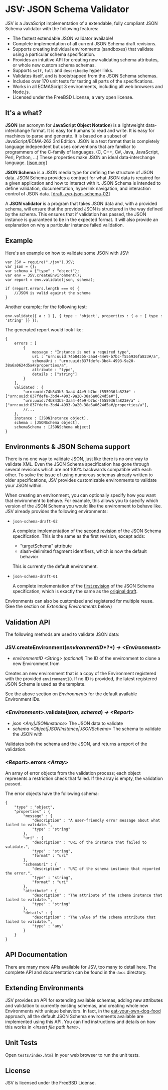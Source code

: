 JSV: JSON Schema Validator
==========================

JSV is a JavaScript implementation of a extendable, fully compliant JSON Schema validator with the following features:

*	The fastest extendable JSON validator available!
*	Complete implementation of all current JSON Schema draft revisions.
*	Supports creating individual environments (sandboxes) that validate using a particular schema specification.
*	Provides an intuitive API for creating new validating schema attributes, or whole new custom schema schemas.
*	Supports `self`, `full` and `describedby` hyper links.
*	Validates itself, and is bootstrapped from the JSON Schema schemas.
*	Includes over 170 unit tests for testing all parts of the specifications.
*	Works in all ECMAScript 3 environments, including all web browsers and Node.js.
*	Licensed under the FreeBSD License, a very open license.

## It's a what?

**JSON** (an acronym for **JavaScript Object Notation**) is a lightweight data-interchange format. It is easy for humans to read and write. It is easy for machines to parse and generate. It is based on a subset of JavaScript/ECMA-262 3rd Edition. JSON is a text format that is completely language independent but uses conventions that are familiar to programmers of the C-family of languages. (C, C++, C#, Java, JavaScript, Perl, Python, ...) These properties make JSON an ideal data-interchange language. \[[json.org](http://json.org)\]

**JSON Schema** is a JSON media type for defining the structure of JSON data.  JSON Schema provides a contract for what JSON data is required for a given application and how to interact with it.  JSON Schema is intended to define validation, documentation, hyperlink navigation, and interaction control of JSON data. \[[draft-zyp-json-schema-02](http://tools.ietf.org/html/draft-zyp-json-schema-02)\]

A **JSON validator** is a program that takes JSON data and, with a provided schema, will ensure that the provided JSON is structured in the way defined by the schema. This ensures that if validation has passed, the JSON instance is guaranteed to be in the expected format. It will also provide an explanation on why a particular instance failed validation.

## Example

Here's an example on how to validate some JSON with JSV:

	var JSV = require("./jsv").JSV;
	var json = {};
	var schema = {"type" : "object"};
	var env = JSV.createEnvironment();
	var report = env.validate(json, schema);
	
	if (report.errors.length === 0) {
		//JSON is valid against the schema
	}

Another example; for the following test:

	env.validate({ a : 1 }, { type : 'object', properties : { a : { type : 'string' }} });

The generated report would look like:

	{
		errors : [
			{
				message : "Instance is not a required type",
				uri : "urn:uuid:74b843b5-3aa4-44e9-b7bc-f555936fa823#/a",
				schemaUri : "urn:uuid:837fdefe-3bd4-4993-9a20-38a6a0624d5a#/properties/a",
				attribute : "type",
				details : ["string"]
			}
		],
		validated : {
			"urn:uuid:74b843b5-3aa4-44e9-b7bc-f555936fa823#" : ["urn:uuid:837fdefe-3bd4-4993-9a20-38a6a0624d5a#"],
			"urn:uuid:74b843b5-3aa4-44e9-b7bc-f555936fa823#/a" : ["urn:uuid:837fdefe-3bd4-4993-9a20-38a6a0624d5a#/properties/a"],
			//...
		},
		instance : [JSONInstance object],
		schema : [JSONSchema object],
		schemaSchema : [JSONSchema object]
	}

## Environments & JSON Schema support

There is no one way to validate JSON, just like there is no one way to validate XML. Even the JSON Schema specification has gone through several revisions which are not 100% backwards compatible with each other. To solve the issue of using numerous schemas already written to older specifications, JSV provides customizable environments to validate your JSON within. 

When creating an environment, you can optionally specify how you want that environment to behave. For example, this allows you to specify which version of the JSON Schema you would like the environment to behave like. JSV already provides the following environments:

*	`json-schema-draft-02`

	A complete implementation of the [second revision](http://tools.ietf.org/html/draft-zyp-json-schema-02) of the JSON Schema specification. This is the same as the first revision, except adds:
	
	*	"targetSchema" attribute
	*	slash-delimited fragment identifiers, which is now the default behavior
	
	This is currently the default environment.
	
*	`json-schema-draft-01`

	A complete implementation of the [first revision](http://tools.ietf.org/html/draft-zyp-json-schema-01) of the JSON Schema specification, which is exactly the same as the [original draft](http://tools.ietf.org/html/draft-zyp-json-schema-00).

Environments can also be customized and registered for multiple reuse. (See the section on *Extending Environments* below)

## Validation API

The following methods are used to validate JSON data:

### JSV.createEnvironment(*environmentID**?*) *->* *&lt;Environment&gt;*

*	*environmentID* *&lt;String&gt;* *(optional)* The ID of the environment to clone a new Environment from

Creates an new environment that is a copy of the Environment registered with the provided `environmentID`. If no ID is provided, the latest registered JSON Schema is used as the template.

See the above section on *Environments* for the default available Environment IDs.

### *&lt;Environment&gt;*.validate(*json*, *schema*) *->* *&lt;Report&gt;*

*	*json* *&lt;Any|JSONInstance&gt;* The JSON data to validate
*	*schema* *&lt;Object|JSONInstance|JSONSchema&gt;* The schema to validate the JSON with

Validates both the schema and the JSON, and returns a report of the validation.

### *&lt;Report&gt;*.errors *&lt;Array&gt;*

An array of error objects from the validation process; each object represents a restriction check that failed. If the array is empty, the validation passed.

The error objects have the following schema:

	{
		"type" : "object",
		"properties" : {
			"message" : {
				"description" : "A user-friendly error message about what failed to validate.",
				"type" : "string"
			},
			"uri" : {
				"description" : "URI of the instance that failed to validate.",
				"type" : "string",
				"format" : "uri"
			},
			"schemaUri" : {
				"description" : "URI of the schema instance that reported the error.",
				"type" : "string",
				"format" : "uri"
			},
			"attribute" : {
				"description" : "The attribute of the schema instance that failed to validate.",
				"type" : "string"
			},
			"details" : {
				"description" : "The value of the schema attribute that failed to validate.",
				"type" : "any"
			}
		}
	}

## API Documentation

There are many more APIs available for JSV, too many to detail here. The complete API and documentation can be found in the `docs` directory.

## Extending Environments

JSV provides an API for extending available schemas, adding new attributes and validation to currently existing schemas, and creating whole new Environments with unique behaviors. 
In fact, in the [eat-your-own-dog-food](http://en.wikipedia.org/wiki/Eating_your_own_dog_food) approach, all the default JSON Schema environments available are implemented using this API. 
You can find instructions and details on how this works in *&lt;insert file path here&gt;*.

## Unit Tests

Open `tests/index.html` in your web browser to run the unit tests.

## License

JSV is licensed under the FreeBSD License. 